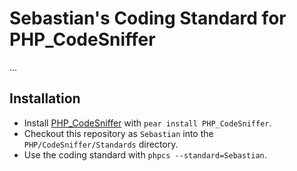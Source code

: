 Sebastian's Coding Standard for PHP_CodeSniffer
===============================================

...


Installation
------------

* Install [PHP_CodeSniffer](http://pear.php.net/PHP_CodeSniffer) with `pear install PHP_CodeSniffer`.
* Checkout this repository as `Sebastian` into the `PHP/CodeSniffer/Standards` directory.
* Use the coding standard with `phpcs --standard=Sebastian`.
